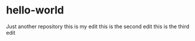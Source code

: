 # hello-world
Just another repository
this is my edit
this is the second edit
this is the third edit
